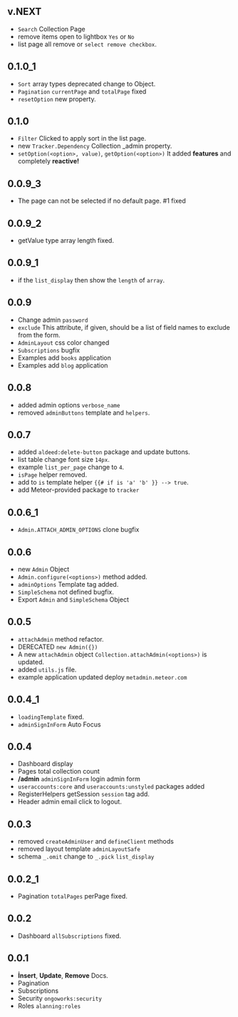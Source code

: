 ## v.NEXT

* `Search` Collection Page
* remove items open to lightbox `Yes` or `No`
* list page all remove or `select remove checkbox`.

## 0.1.0_1

* `Sort` array types deprecated change to Object.
* `Pagination` `currentPage` and `totalPage` fixed
* `resetOption` new property.


## 0.1.0

* `Filter` Clicked to apply sort in the list page.
* new `Tracker.Dependency` Collection _admin property.
* `setOption(<option>, value)`, `getOption(<option>)` It added **features** and completely **reactive!**

## 0.0.9_3

* The page can not be selected if no default page. #1 fixed

## 0.0.9_2

* getValue type array length fixed.

## 0.0.9_1

* if the `list_display` then show the `length` of `array`.

## 0.0.9 

* Change admin `password`
* `exclude` This attribute, if given, should be a list of field names to exclude from the form.
* `AdminLayout` css color changed
* `Subscriptions` bugfix
* Examples add `books` application
* Examples add `blog` application

## 0.0.8 

* added admin options `verbose_name`
* removed `adminButtons` template and `helpers`.

## 0.0.7

* added `aldeed:delete-button` package and update buttons.
* list table change font size `14px`.
* example `list_per_page` change to `4`.
* `isPage` helper removed.
* add to `is` template helper `{{# if is 'a' 'b' }} --> true`.
* add Meteor-provided package to `tracker`

## 0.0.6_1

* `Admin.ATTACH_ADMIN_OPTIONS` clone bugfix

## 0.0.6

* new `Admin` Object
* `Admin.configure(<options>)` method added.
* `adminOptions` Template tag added.
* `SimpleSchema` not defined bugfix.
* Export `Admin` and `SimpleSchema` Object

## 0.0.5

* `attachAdmin` method refactor.
* DERECATED `new Admin({})`
* A new `attachAdmin` object `Collection.attachAdmin(<options>)` is updated.
* added `utils.js` file.
* example application updated deploy `metadmin.meteor.com`

## 0.0.4_1

* `loadingTemplate` fixed.
* `adminSignInForm` Auto Focus

## 0.0.4

* Dashboard display
* Pages total collection count
* **/admin** `adminSignInForm` login admin form
* `useraccounts:core` and `useraccounts:unstyled` packages added
* RegisterHelpers getSession `session` tag add.
* Header admin email click to logout.

## 0.0.3

* removed `createAdminUser` and `defineClient` methods
* removed layout template `adminLayoutSafe`
* schema `_.omit` change to `_.pick` `list_display`

## 0.0.2_1

* Pagination `totalPages` perPage fixed.

## 0.0.2

* Dashboard `allSubscriptions` fixed.

## 0.0.1

* **İnsert**, **Update**, **Remove** Docs.
* Pagination
* Subscriptions
* Security `ongoworks:security`
* Roles `alanning:roles`
